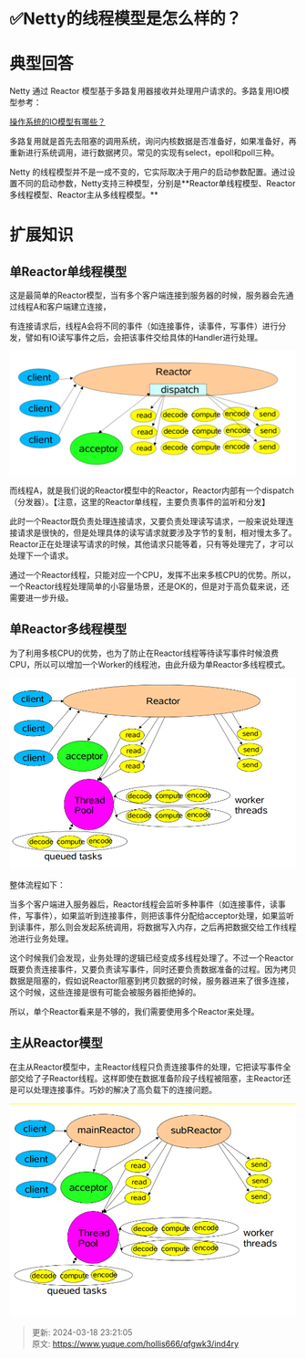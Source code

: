 # ✅Netty的线程模型是怎么样的？

# 典型回答
Netty 通过 Reactor 模型基于多路复用器接收并处理用户请求的。多路复用IO模型参考：

<font style="color:rgb(0, 0, 0);"></font>

[操作系统的IO模型有哪些？](https://www.yuque.com/hollis666/qfgwk3/rilxns8rh8gdxs78)



多路复用就是首先去阻塞的调用系统，询问内核数据是否准备好，如果准备好，再重新进行系统调用，进行数据拷贝。常见的实现有select，epoll和poll三种。



Netty 的线程模型并不是一成不变的，它实际取决于用户的启动参数配置。通过设置不同的启动参数，Netty支持三种模型，分别是**<font style="color:rgb(18, 18, 18);">Reactor单线程模型、Reactor多线程模型、Reactor主从多线程模型。</font>**<font style="color:rgb(18, 18, 18);">  
</font>

# 扩展知识
## 单Reactor单线程模型


这是最简单的Reactor模型，当有多个客户端连接到服务器的时候，服务器会先通过线程A和客户端建立连接，

有连接请求后，线程A会将不同的事件（如连接事件，读事件，写事件）进行分发，譬如有IO读写事件之后，会把该事件交给具体的Handler进行处理。



![1673197503485-c98a4e56-fb38-4400-b351-5cc8ecbd8a72.png](./img/CI0UGho-BU-OU15_/1673197503485-c98a4e56-fb38-4400-b351-5cc8ecbd8a72-809525.png)



而线程A，就是我们说的Reactor模型中的Reactor，Reactor内部有一个dispatch（分发器）。【注意，这里的Reactor单线程，主要负责事件的监听和分发】

此时一个Reactor既负责处理连接请求，又要负责处理读写请求，一般来说处理连接请求是很快的，但是处理具体的读写请求就要涉及字节的复制，相对慢太多了。Reactor正在处理读写请求的时候，其他请求只能等着，只有等处理完了，才可以处理下一个请求。

通过一个Reactor线程，只能对应一个CPU，发挥不出来多核CPU的优势。所以，一个Reactor线程处理简单的小容量场景，还是OK的，但是对于高负载来说，还需要进一步升级。

## 单Reactor多线程模型


为了利用多核CPU的优势，也为了防止在Reactor线程等待读写事件时候浪费CPU，所以可以增加一个Worker的线程池，由此升级为单Reactor多线程模式。

![1673198436469-79f37e08-715a-4971-b9f2-6a5c12ed830c.png](./img/CI0UGho-BU-OU15_/1673198436469-79f37e08-715a-4971-b9f2-6a5c12ed830c-189669.png)

整体流程如下：



当多个客户端进入服务器后，Reactor线程会监听多种事件（如连接事件，读事件，写事件），如果监听到连接事件，则把该事件分配给acceptor处理，如果监听到读事件，那么则会发起系统调用，将数据写入内存，之后再把数据交给工作线程池进行业务处理。

这个时候我们会发现，业务处理的逻辑已经变成多线程处理了。不过一个Reactor既要负责连接事件，又要负责读写事件，同时还要负责数据准备的过程。因为拷贝数据是阻塞的，假如说Reactor阻塞到拷贝数据的时候，服务器进来了很多连接，这个时候，这些连接是很有可能会被服务器拒绝掉的。

所以，单个Reactor看来是不够的，我们需要使用多个Reactor来处理。

## 主从Reactor模型


在主从Reactor模型中，主Reactor线程只负责连接事件的处理，它把读写事件全部交给了子Reactor线程。这样即使在数据准备阶段子线程被阻塞，主Reactor还是可以处理连接事件。巧妙的解决了高负载下的连接问题。



![1673198442513-8eda5fc5-69f0-4b46-8910-661617f0ada1.png](./img/CI0UGho-BU-OU15_/1673198442513-8eda5fc5-69f0-4b46-8910-661617f0ada1-188007.png)



> 更新: 2024-03-18 23:21:05  
> 原文: <https://www.yuque.com/hollis666/qfgwk3/ind4ry>